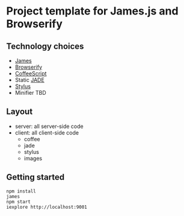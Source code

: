 # Project template for James.js and Browserify

## Technology choices

* [James](https://github.com/leonidas/james.js)
* [Browserify](https://github.com/substack/node-browserify)
* [CoffeeScript](https://github.com/jashkenas/coffee-script)
* Static [JADE](https://github.com/visionmedia/jade)
* [Stylus](https://github.com/learnboost/stylus)
* Minifier TBD

## Layout

* server: all server-side code
* client: all client-side code
  * coffee
  * jade
  * stylus
  * images

## Getting started

    npm install
    james
    npm start
    iexplore http://localhost:9001
